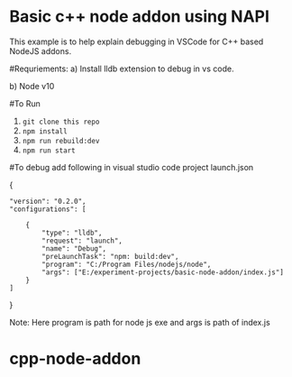 # Basic c++ node addon using NAPI

This example is to help explain debugging in VSCode for C++ based NodeJS addons.



#Requriements:
a) Install lldb extension to debug in vs code.

b) Node v10

#To Run

1. `git clone this repo`
2. `npm install`
3. `npm run rebuild:dev`
4. `npm run start`

#To debug add following in visual studio code project launch.json

{
    
    "version": "0.2.0",
    "configurations": [
        
        {
            "type": "lldb",
            "request": "launch",
            "name": "Debug",
            "preLaunchTask": "npm: build:dev",
            "program": "C:/Program Files/nodejs/node",
            "args": ["E:/experiment-projects/basic-node-addon/index.js"]
        }
    ]
}

Note: Here program is path for node js exe and args is path of index.js 
# cpp-node-addon
